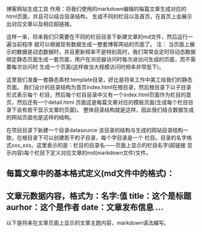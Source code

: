 博客网站生成工具
作用：将我们使用的markdown编辑的每篇文章生成对应的html页面，并且可以结合目录结构，
生成不同的栏目以及首页，在首页上会展示出对应文章以及相应超链接。

这样一来，将来我们只需要在不同的栏目目录下新建文章的md文件，然后运行一遍当前程序
就可以根据现有数据生成一整套博客网站的页面了。
注：
当页面上展示的数据是动态数据时，并且更新频率不是特别高时，我们常常会定时将动态数据
绑定静态页面生成一套页面，用户在浏览器访问时每次进访问生成的页面，而不需要每次访问时
生成一个页面(这样做当大规模访问时频率非常低下)。

这里我们准备一套静态素材:template目录，好比是将来工作中美工给我们的静态页面。
我们设计的目录结构为首页index.html在根目录，然后根目录下以子目录形式表示每个
栏目，然后每个栏目目录中又有一个index.html页面作为栏目的首页，然后还有一个detail.html
页面这是每篇文章对应的模板页面(生成每个栏目目录下会有若干显示文章的页面)。
整体目录结构就是这样，因此我们结合数据生成的网站页面也是这样的结构。



在项目目录下新建一个目录datasource
该目录的结构与生成的网站目录结构一致，在根目录下可以创建若干的子目录，每个字目录是一个
栏目。目录的名字格式xxx_xxx。这里表示的是：栏目的目录名——页面上显示的栏目名字(超链接
显示内容)每个栏目下定义对应文章的md(markdown文件)文件。


每篇文章中的基本格式定义(md文件中的格式)：
---
文章元数据内容，格式为：名字:值
title：这个是标题
aurhor：这个是作者
date：文章发布信息
...
---
以下是将来在文章页面上显示的文章主题内容，markdown语法编写。
